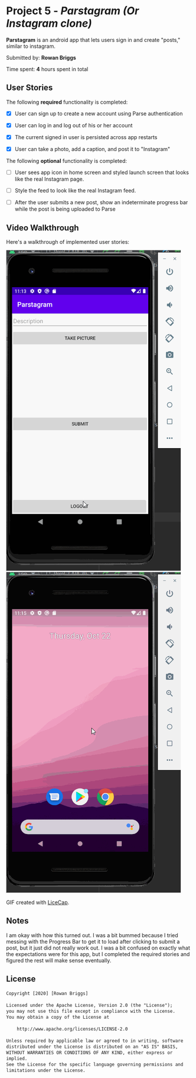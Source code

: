 # Project 5 - *Parstagram (Or Instagram clone)*

**Parstagram** is an android app that lets users sign in and create "posts," similar to instagram.

Submitted by: **Rowan Briggs**

Time spent: **4** hours spent in total

## User Stories

The following **required** functionality is completed:

* [x] User can sign up to create a new account using Parse authentication

* [x] User can log in and log out of his or her account

* [x] The current signed in user is persisted across app restarts 

* [x] User can take a photo, add a caption, and post it to "Instagram" 

The following **optional** functionality is completed:

* [ ] User sees app icon in home screen and styled launch screen that looks like the real Instagram page.

* [ ] Style the feed to look like the real Instagram feed.

* [ ] After the user submits a new post, show an indeterminate progress bar while the post is being uploaded to Parse

## Video Walkthrough

Here's a walkthrough of implemented user stories:

<img src='https://github.com/razrow/Parstagram/blob/master/parstagram.gif' title='parstagram.gif' width='' alt='Video Walkthrough' />

<img src='https://github.com/razrow/Parstagram/blob/master/parstagramPersists.gif' title='parstagramPersists.gif' width='' alt='Video Walkthrough' />

GIF created with [LiceCap](http://www.cockos.com/licecap/).

## Notes
I am okay with how this turned out. I was a bit bummed because I tried messing with the Progress Bar to get it to load after clicking to submit a post, but it just did not really work out. I was a bit confused on exactly what the expectations were for this app, but I completed the required stories and figured the rest will make sense eventually.

## License

    Copyright [2020] [Rowan Briggs]

    Licensed under the Apache License, Version 2.0 (the "License");
    you may not use this file except in compliance with the License.
    You may obtain a copy of the License at

        http://www.apache.org/licenses/LICENSE-2.0

    Unless required by applicable law or agreed to in writing, software
    distributed under the License is distributed on an "AS IS" BASIS,
    WITHOUT WARRANTIES OR CONDITIONS OF ANY KIND, either express or implied.
    See the License for the specific language governing permissions and
    limitations under the License.

